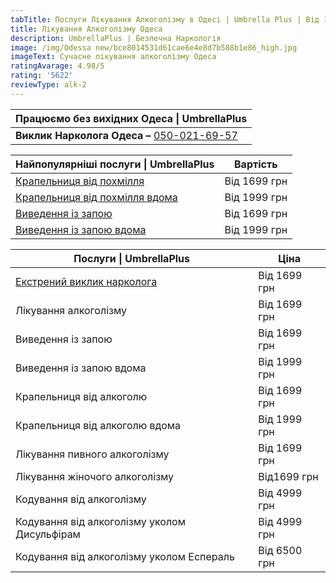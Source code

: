 ```yaml
---
tabTitle: Послуги Лікування Алкоголізму в Одесі | Umbrella Plus | Від 1699 грн
title: Лікування Алкоголізму Одеса
description: UmbrellaPlus | Безпечна Наркологія
image: /img/Odessa new/bce8014531d61cae6e4e8d7b588b1e86_high.jpg
imageText: Сучасне лікування алкоголізму Одеса
ratingAvarage: 4.98/5
rating: '5622'
reviewType: alk-2
---
```


| Працюємо без вихідних Одеса \| UmbrellaPlus                  |
| ------------------------------------------------------------ |
| **Виклик Нарколога Одеса –** [050-021-69-57](tel:0500216957) |

| Найпопулярніші послуги \| UmbrellaPlus                                                                                    | Вартість     |
| ------------------------------------------------------------------------------------------------------------------------- | ------------ |
| [Крапельниця від похмілля](https://umbrella-plus.com.ua/uk/services/kapelnica_ot_alkogola_umbrellaplus-ua/)               | Від 1699 грн |
| [Крапельниця від похмілля вдома](https://umbrella-plus.com.ua/uk/services/kapelnica_ot_alkogola_na_domy_umbrellaplus-ua/) | Від 1999 грн |
| [Виведення із запою](https://umbrella-plus.com.ua/uk/services/vivod-iz-zapoia-umbrellaplus-ua/)                           | Від 1699 грн |
| [Виведення із запою вдома](https://umbrella-plus.com.ua/uk/services/vivod-iz-zapoia-na-domy-umbrellaplus-ua/)             | Від 1999 грн |

| Послуги \| UmbrellaPlus                             | Ціна         |
| --------------------------------------------------- | ------------ |
| [Екстрений виклик нарколога](vizov-narkologa-od-ua) | Від 1699 грн |
| Лікування алкоголізму                               | Від 1699 грн |
| Виведення із запою                                  | Від 1699 грн |
| Виведення із запою вдома                            | Від 1999 грн |
| Крапельниця від алкоголю                            | Від 1699 грн |
| Крапельниця від алкоголю вдома                      | Від 1999 грн |
| Лікування пивного алкоголізму                       | Від 1699 грн |
| Лікування жіночого алкоголізму                      | Від1699 грн  |
| Кодування від алкоголізму                           | Від 4999 грн |
| Кодування від алкоголізму уколом Дисульфірам        | Від 4999 грн |
| Кодування від алкоголізму уколом Еспераль           | Від 6500 грн |
